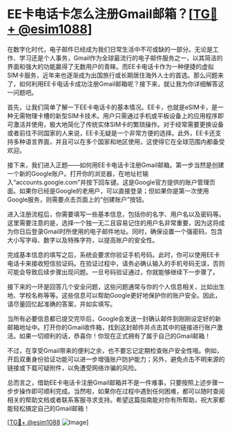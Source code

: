 # EE卡电话卡怎么注册Gmail邮箱？[[TG💪+ @esim1088](https://t.me/s/esim1088)]

在数字化时代，电子邮件已经成为我们日常生活中不可或缺的一部分。无论是工作、学习还是个人事务，Gmail作为全球最流行的电子邮件服务之一，以其简洁的界面和强大的功能赢得了无数用户的青睐。而EE卡电话卡作为一种便捷的虚拟SIM卡服务，近年来也逐渐成为出国旅行或长期居住海外人士的首选。那么问题来了，如何利用EE卡电话卡成功注册Gmail邮箱呢？接下来，就让我为你详细解答这一问题吧。

首先，让我们简单了解一下EE卡电话卡的基本情况。EE卡，也就是eSIM卡，是一种无需物理卡槽的新型SIM卡技术。用户只需通过手机或平板设备上的应用程序即可激活并使用，极大地简化了传统实体SIM卡的繁琐操作。对于经常需要更换设备或者前往不同国家的人来说，EE卡无疑是一个非常方便的选择。此外，EE卡还支持多种语言界面，并且可以在多个国家和地区使用，这使得它在全球范围内都备受欢迎。

接下来，我们进入正题——如何用EE卡电话卡注册Gmail邮箱。第一步当然是创建一个新的Google账户。打开你的浏览器，在地址栏输入“accounts.google.com”并按下回车键。这是Google官方提供的账户管理页面。如果你已经是Google的老用户，可以直接登录；但如果你是第一次使用Google服务，则需要点击页面上的“创建账户”按钮。

进入注册流程后，你需要填写一些基本信息，包括你的名字、用户名以及密码等。这里需要注意的是，选择一个独一无二且容易记住的用户名非常重要，因为这将成为你日后登录Gmail时所使用的电子邮件地址。同时，确保设置一个强密码，包含大小写字母、数字以及特殊字符，以提高账户的安全性。

完成基本信息的填写之后，系统会要求你验证手机号码。此时，你可以使用EE卡电话卡来接收短信验证码。在验证过程中，请务必确认输入的手机号码无误，否则可能会导致后续步骤出现问题。一旦号码验证通过，你就能够继续下一步骤了。

接下来的一环是回答几个安全问题，这些问题通常与你的个人信息相关，比如出生地、学校名称等等。这些信息可以帮助Google更好地保护你的账户安全。因此，请尽量回忆起准确的答案，并如实填写。

当所有必要信息都已提交完毕后，Google会发送一封确认邮件到刚刚设定好的新邮箱地址中。打开你的Gmail收件箱，找到这封邮件并点击其中的链接进行账户激活。如果一切顺利的话，恭喜你！你现在正式拥有了属于自己的Gmail邮箱！

不过，在享受Gmail带来的便利之余，也不要忘记定期检查账户安全性哦。例如，开启双重身份验证功能可以进一步增强账户防护能力；另外，避免点击不明来源的链接或下载可疑附件，以免遭受网络诈骗的风险。

总而言之，借助EE卡电话卡注册Gmail邮箱并不是一件难事，只要按照上述步骤一步步操作即可顺利完成。当然啦，如果你在过程中遇到任何困难，都可以随时查阅相关的帮助文档或者联系客服寻求支持。希望这篇指南能对你有所帮助，祝大家都能轻松搞定自己的Gmail邮箱！

[[TG💪+ @esim1088](https://t.me/s/esim1088) ![Image](https://i.postimg.cc/4NQfJmqS/Snipaste-2025-05-13-00-14-12.png)]